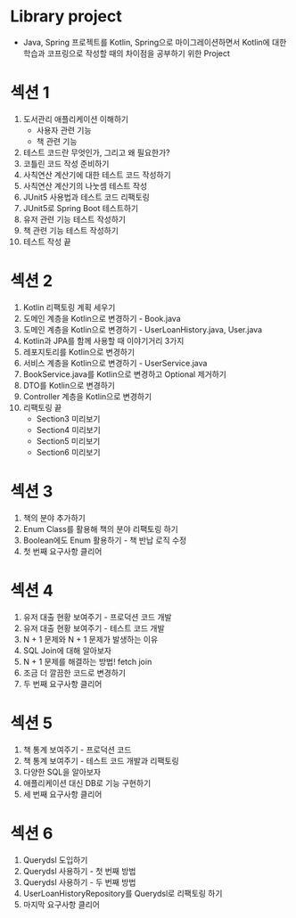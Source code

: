 # Library project
- Java, Spring 프로젝트를 Kotlin, Spring으로 마이그레이션하면서 Kotlin에 대한 학습과 코프링으로 작성할 때의 차이점을 공부하기 위한 Project

# 섹션 1
1. 도서관리 애플리케이션 이해하기
    - 사용자 관련 기능
    - 책 관련 기능
2. 테스트 코드란 무엇인가, 그리고 왜 필요한가?
3. 코틀린 코드 작성 준비하기
4. 사칙연산 계산기에 대한 테스트 코드 작성하기
5. 사칙연산 계산기의 나눗셈 테스트 작성
6. JUnit5 사용법과 테스트 코드 리팩토링
7. JUnit5로 Spring Boot 테스트하기
8. 유저 관련 기능 테스트 작성하기
9. 책 관련 기능 테스트 작성하기
10. 테스트 작성 끝

# 섹션 2
1. Kotlin 리팩토링 계획 세우기
2. 도메인 계층을 Kotlin으로 변경하기 - Book.java
3. 도메인 계층을 Kotlin으로 변경하기 - UserLoanHistory.java, User.java
4. Kotlin과 JPA를 함께 사용할 때 이야기거리 3가지
5. 레포지토리를 Kotlin으로 변경하기
6. 서비스 계층을 Kotlin으로 변경하기 - UserService.java
7. BookService.java를 Kotlin으로 변경하고 Optional 제거하기
8. DTO를 Kotlin으로 변경하기
9. Controller 계층을 Kotlin으로 변경하기
10. 리팩토링 끝
    - Section3 미리보기
    - Section4 미리보기
    - Section5 미리보기
    - Section6 미리보기

# 섹션 3
1. 책의 분야 추가하기
2. Enum Class를 활용해 책의 분야 리팩토링 하기
3. Boolean에도 Enum 활용하기 - 책 반납 로직 수정
4. 첫 번째 요구사항 클리어

# 섹션 4
1. 유저 대출 현황 보여주기 - 프로덕션 코드 개발
2. 유저 대출 현황 보여주기 - 테스트 코드 개발
3. N + 1 문제와 N + 1 문제가 발생하는 이유
4. SQL Join에 대해 알아보자
5. N + 1 문제를 해결하는 방법! fetch join
6. 조금 더 깔끔한 코드로 변경하기
7. 두 번째 요구사항 클리어

# 섹션 5
1. 책 통계 보여주기 - 프로덕션 코드
2. 책 통계 보여주기 - 테스트 코드 개발과 리팩토링
3. 다양한 SQL을 알아보자
4. 애플리케이션 대신 DB로 기능 구현하기
5. 세 번째 요구사항 클리어

# 섹션 6
1. Querydsl 도입하기
2. Querydsl 사용하기 - 첫 번째 방법
3. Querydsl 사용하기 - 두 번째 방법
4. UserLoanHistoryRepository를 Querydsl로 리팩토링 하기
5. 마지막 요구사항 클리어

